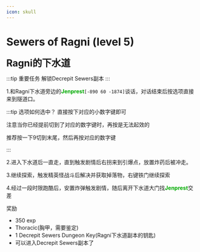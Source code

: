 ```yaml
---
icon: skull
---
```


# Sewers of Ragni (level 5)
<span style="font-size: 25px;">**Ragni的下水道**</span>

:::tip 重要任务
解锁Decrepit Sewers副本
:::

1.和Ragni下水道旁边的<font color=00AA00>**Jenprest**</font>`[-890 60 -1874]`谈话，对话结束后按选项直接来到隧道口。

:::tip 选项如何选中？
直接按下对应的小数字键即可

注意当你已经提前切到了对应的数字键时，再按是无法起效的

推荐按一下9切到末尾，然后再按对应的数字键

:::

2.进入下水道后一直走，直到触发剧情后右拐来到引爆点，放置炸药后被冲走。

3.继续探索，触发精英怪战斗后解决并获取掉落物，右键铁门继续探索

4.经过一段时限跑酷后，安置炸弹触发剧情，随后离开下水道大门找<font color=00AA00>**Jenprest**</font>交差


奖励  

+ 350 exp
+ Thoracic(胸甲，需要鉴定)
+ 1 Decrepit Sewers Dungeon Key(Ragni下水道副本的钥匙)
+ 可以进入Decrepit Sewers副本了
